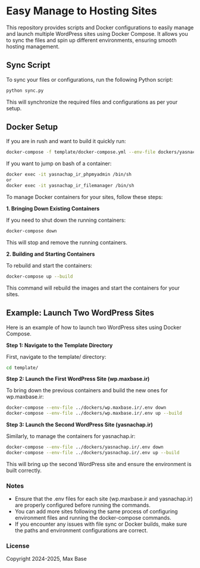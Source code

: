 # Easy Manage to Hosting Sites

This repository provides scripts and Docker configurations to easily manage and launch multiple WordPress sites using Docker Compose. It allows you to sync the files and spin up different environments, ensuring smooth hosting management.

## Sync Script

To sync your files or configurations, run the following Python script:

```bash
python sync.py
```

This will synchronize the required files and configurations as per your setup.

## Docker Setup

If you are in rush and want to build it quickly run:

```bash
docker-compose -f template/docker-compose.yml --env-file dockers/yasnachap.ir/.env build --parallel
```

If you want to jump on bash of a container:

```bash
docker exec -it yasnachap_ir_phpmyadmin /bin/sh
or
docker exec -it yasnachap_ir_filemanager /bin/sh
```

To manage Docker containers for your sites, follow these steps:

**1. Bringing Down Existing Containers**

If you need to shut down the running containers:

```bash
docker-compose down
```

This will stop and remove the running containers.

**2. Building and Starting Containers**

To rebuild and start the containers:

```bash
docker-compose up --build
```

This command will rebuild the images and start the containers for your sites.

## Example: Launch Two WordPress Sites

Here is an example of how to launch two WordPress sites using Docker Compose.

**Step 1: Navigate to the Template Directory**

First, navigate to the template/ directory:

```bash
cd template/
```

**Step 2: Launch the First WordPress Site (wp.maxbase.ir)**

To bring down the previous containers and build the new ones for wp.maxbase.ir:

```bash
docker-compose --env-file ../dockers/wp.maxbase.ir/.env down
docker-compose --env-file ../dockers/wp.maxbase.ir/.env up --build
```

**Step 3: Launch the Second WordPress Site (yasnachap.ir)**

Similarly, to manage the containers for yasnachap.ir:

```bash
docker-compose --env-file ../dockers/yasnachap.ir/.env down
docker-compose --env-file ../dockers/yasnachap.ir/.env up --build
```

This will bring up the second WordPress site and ensure the environment is built correctly.

### Notes

- Ensure that the .env files for each site (wp.maxbase.ir and yasnachap.ir) are properly configured before running the commands.
- You can add more sites following the same process of configuring environment files and running the docker-compose commands.
- If you encounter any issues with file sync or Docker builds, make sure the paths and environment configurations are correct.

### License

Copyright 2024-2025, Max Base
